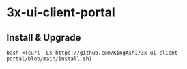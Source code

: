 <h1>3x-ui-client-portal</h1>

## Install & Upgrade

```
bash <(curl -Ls https://github.com/KingAshi/3x-ui-client-portal/blob/main/install.sh)
```
